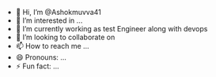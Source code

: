 - 👋 Hi, I’m @Ashokmuvva41
- 👀 I’m interested in ...
- 🌱 I’m currently working as test Engineer along with devops
- 💞️ I’m looking to collaborate on 
- 📫 How to reach me ...
- 😄 Pronouns: ...
- ⚡ Fun fact: ...

<!---
Ashokmuvva41/Ashokmuvva41 is a ✨ special ✨ repository because its `README.md` (this file) appears on your GitHub profile.
You can click the Preview link to take a look at your changes.
--->
